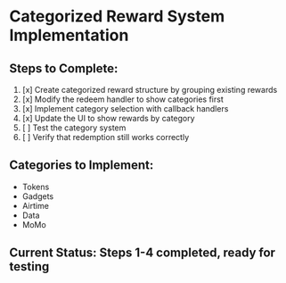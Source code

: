# Categorized Reward System Implementation

## Steps to Complete:

1. [x] Create categorized reward structure by grouping existing rewards
2. [x] Modify the redeem handler to show categories first
3. [x] Implement category selection with callback handlers
4. [x] Update the UI to show rewards by category
5. [ ] Test the category system
6. [ ] Verify that redemption still works correctly

## Categories to Implement:
- Tokens
- Gadgets
- Airtime
- Data
- MoMo

## Current Status: Steps 1-4 completed, ready for testing
